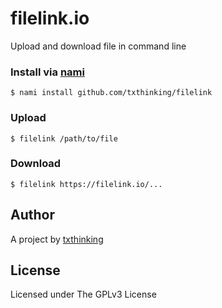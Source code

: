 # filelink.io

Upload and download file in command line

### Install via [nami](https://github.com/txthinking/nami)

```
$ nami install github.com/txthinking/filelink
```

### Upload

    $ filelink /path/to/file

### Download

    $ filelink https://filelink.io/...

## Author

A project by [txthinking](https://www.txthinking.com)

## License

Licensed under The GPLv3 License
